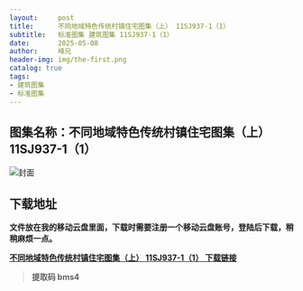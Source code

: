 ```yaml
---
layout:     post
title:      不同地域特色传统村镇住宅图集（上） 11SJ937-1（1）
subtitle:   标准图集 建筑图集 11SJ937-1（1）
date:       2025-05-08
author:     峰兄
header-img: img/the-first.png
catalog: true
tags:
- 建筑图集
- 标准图集
---
```

## 图集名称：不同地域特色传统村镇住宅图集（上） 11SJ937-1（1）
![封面](https://pic1.imgdb.cn/item/681c080a58cb8da5c8e402cb.jpg)

## 下载地址 ##
**文件放在我的移动云盘里面，下载时需要注册一个移动云盘账号，登陆后下载，稍稍麻烦一点。**  
  
[**不同地域特色传统村镇住宅图集（上） 11SJ937-1（1） 下载链接**](https://caiyun.139.com/m/i?2nc6qDC5QsWu6)

> **提取码 bms4**

